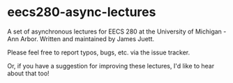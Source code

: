 # eecs280-async-lectures

A set of asynchronous lectures for EECS 280 at the University of Michigan - Ann Arbor. Written and maintained by James Juett.

Please feel free to report typos, bugs, etc. via the issue tracker.

Or, if you have a suggestion for improving these lectures, I'd like to hear about that too!